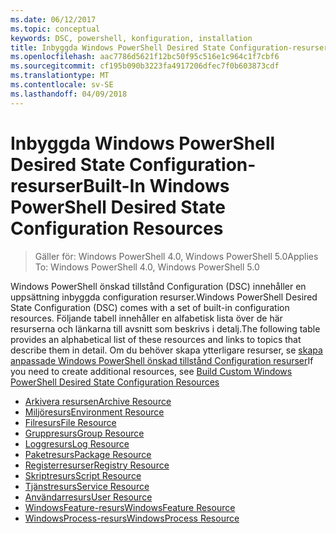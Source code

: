 ```yaml
---
ms.date: 06/12/2017
ms.topic: conceptual
keywords: DSC, powershell, konfiguration, installation
title: Inbyggda Windows PowerShell Desired State Configuration-resurser
ms.openlocfilehash: aac7786d5621f12bc50f95c516e1c964c1f7cbf6
ms.sourcegitcommit: cf195b090b3223fa4917206dfec7f0b603873cdf
ms.translationtype: MT
ms.contentlocale: sv-SE
ms.lasthandoff: 04/09/2018
---
```

# <a name="built-in-windows-powershell-desired-state-configuration-resources"></a><span data-ttu-id="9658d-103">Inbyggda Windows PowerShell Desired State Configuration-resurser</span><span class="sxs-lookup"><span data-stu-id="9658d-103">Built-In Windows PowerShell Desired State Configuration Resources</span></span>

> <span data-ttu-id="9658d-104">Gäller för: Windows PowerShell 4.0, Windows PowerShell 5.0</span><span class="sxs-lookup"><span data-stu-id="9658d-104">Applies To: Windows PowerShell 4.0, Windows PowerShell 5.0</span></span>

<span data-ttu-id="9658d-105">Windows PowerShell önskad tillstånd Configuration (DSC) innehåller en uppsättning inbyggda configuration resurser.</span><span class="sxs-lookup"><span data-stu-id="9658d-105">Windows PowerShell Desired State Configuration (DSC) comes with a set of built-in configuration resources.</span></span> <span data-ttu-id="9658d-106">Följande tabell innehåller en alfabetisk lista över de här resurserna och länkarna till avsnitt som beskrivs i detalj.</span><span class="sxs-lookup"><span data-stu-id="9658d-106">The following table provides an alphabetical list of these resources and links to topics that describe them in detail.</span></span> <span data-ttu-id="9658d-107">Om du behöver skapa ytterligare resurser, se [skapa anpassade Windows PowerShell önskad tillstånd Configuration resurser](authoringResource.md)</span><span class="sxs-lookup"><span data-stu-id="9658d-107">If you need to create additional resources, see [Build Custom Windows PowerShell Desired State Configuration Resources](authoringResource.md)</span></span>

* [<span data-ttu-id="9658d-108">Arkivera resursen</span><span class="sxs-lookup"><span data-stu-id="9658d-108">Archive Resource</span></span>](archiveResource.md)
* [<span data-ttu-id="9658d-109">Miljöresurs</span><span class="sxs-lookup"><span data-stu-id="9658d-109">Environment Resource</span></span>](environmentResource.md)
* [<span data-ttu-id="9658d-110">Filresurs</span><span class="sxs-lookup"><span data-stu-id="9658d-110">File Resource</span></span>](fileResource.md)
* [<span data-ttu-id="9658d-111">Gruppresurs</span><span class="sxs-lookup"><span data-stu-id="9658d-111">Group Resource</span></span>](groupResource.md)
* [<span data-ttu-id="9658d-112">Loggresurs</span><span class="sxs-lookup"><span data-stu-id="9658d-112">Log Resource</span></span>](logResource.md)
* [<span data-ttu-id="9658d-113">Paketresurs</span><span class="sxs-lookup"><span data-stu-id="9658d-113">Package Resource</span></span>](packageResource.md)
* [<span data-ttu-id="9658d-114">Registerresurser</span><span class="sxs-lookup"><span data-stu-id="9658d-114">Registry Resource</span></span>](registryResource.md)
* [<span data-ttu-id="9658d-115">Skriptresurs</span><span class="sxs-lookup"><span data-stu-id="9658d-115">Script Resource</span></span>](scriptResource.md)
* [<span data-ttu-id="9658d-116">Tjänstresurs</span><span class="sxs-lookup"><span data-stu-id="9658d-116">Service Resource</span></span>](serviceResource.md)
* [<span data-ttu-id="9658d-117">Användarresurs</span><span class="sxs-lookup"><span data-stu-id="9658d-117">User Resource</span></span>](userResource.md)
* [<span data-ttu-id="9658d-118">WindowsFeature-resurs</span><span class="sxs-lookup"><span data-stu-id="9658d-118">WindowsFeature Resource</span></span>](windowsfeatureResource.md)
* [<span data-ttu-id="9658d-119">WindowsProcess-resurs</span><span class="sxs-lookup"><span data-stu-id="9658d-119">WindowsProcess Resource</span></span>](windowsProcessResource.md)